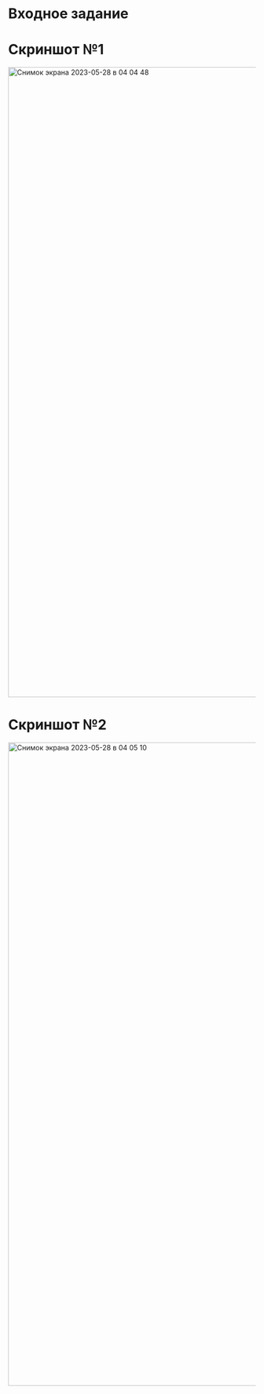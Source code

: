 # Входное задание
# Скриншот №1
<img width="1283" alt="Снимок экрана 2023-05-28 в 04 04 48" src="https://github.com/kosmatenko/task-Digital-Design/assets/106478310/57bae57f-6e9a-42c9-aec8-c83250d27924">

# Скриншот №2
<img width="1310" alt="Снимок экрана 2023-05-28 в 04 05 10" src="https://github.com/kosmatenko/task-Digital-Design/assets/106478310/eaad40ca-311b-4eb5-9b2d-4ff1157147f4">

